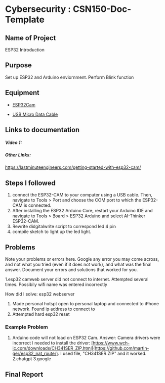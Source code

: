 # Cybersecurity : CSN150-Doc-Template

## Name of Project
ESP32 Introduction

## Purpose
Set up ESP32 and Arduino enviornment. Perform Blink function
## Equipment
* [ESP32Cam](https://www.amazon.com/Aideepen-ESP32-CAM-Bluetooth-ESP32-CAM-MB-Arduino/dp/B08P2578LV/ref=sr_1_3?crid=4FY0ECFW0ZX7&keywords=ESP32+Cam&qid=1678902050&sprefix=esp32+cam%2Caps%2C240&sr=8-3)

* [USB Micro Data Cable](https://www.amazon.com/AmazonBasics-Male-Micro-Cable-Black/dp/B0711PVX6Z/ref=sr_1_1_sspa?keywords=micro+usb+data+cable&qid=1678902214&sprefix=Micro+USB+data+%2Caps%2C89&sr=8-1-spons&psc=1&spLa=ZW5jcnlwdGVkUXVhbGlmaWVyPUFaU0NaUVZHU1RFUlAmZW5jcnlwdGVkSWQ9QTA3NTA4MDVFVERCS01HVlgxM1YmZW5jcnlwdGVkQWRJZD1BMDE4NTE1NTIwWUdONkdWSzU1M1Amd2lkZ2V0TmFtZT1zcF9hdGYmYWN0aW9uPWNsaWNrUmVkaXJlY3QmZG9Ob3RMb2dDbGljaz10cnVl)

## Links to documentation

##### Video 1: 

##### Other Links: 
https://lastminuteengineers.com/getting-started-with-esp32-cam/

## Steps I followed
1. connect the ESP32-CAM to your computer using a USB cable. Then, navigate to Tools > Port and choose the COM port to which the ESP32-CAM is connected.
2. After installing the ESP32 Arduino Core, restart your Arduino IDE and navigate to Tools > Board > ESP32 Arduino and select AI-Thinker ESP32-CAM.
3. Rewrite didgitalwrite script to correspond led 4 pin
4. compile sketch to light up the led light.

## Problems
Note your problems or errors here.  Google any error you may come across, and not what you tried (even if it does not work), and what was the final answer. Document your errors and solutions that worked for you.  

1.esp32 camweb server did not connect to internet. Attempted several times. Possibily wifi name was entered incorrectly

 How did I solve: esp32 webserver
 1. Made personal hotspt open to personal laptop and connected to iPhone network. Found ip address to connect to 
 2. Attempted hard esp32 reset
### Example Problem
1. Arduino code will not load on ESP32 Cam.
   Answer: Camera drivers were incorrect I needed to install the driver: [https://www.wch-ic.com/downloads/CH341SER_ZIP.html](https://github.com/martin-ger/esp32_nat_router).  I used file, "CH341SER.ZIP" and it worked.
   2.chatgpt
   3.google


## Final Report
